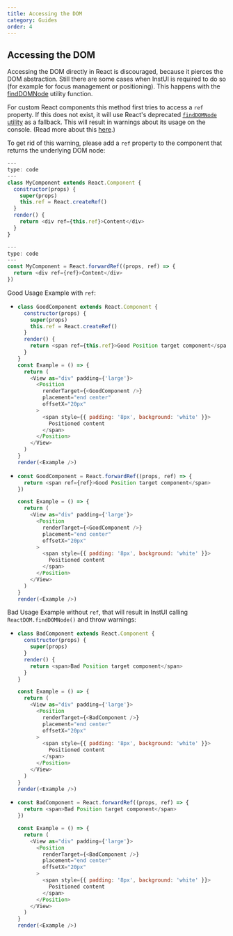 ```yaml
---
title: Accessing the DOM
category: Guides
order: 4
---
```


## Accessing the DOM

Accessing the DOM directly in React is discouraged, because it pierces the DOM abstraction. Still there are some cases when InstUI is required to do so (for example for focus management or positioning). This happens with the [findDOMNode](#findDOMNode) utility function.

For custom React components this method first tries to access a `ref` property. If this does not exist, it will use React's deprecated [`findDOMNode` utility](https://reactjs.org/docs/react-dom.html#finddomnode) as a fallback. This will result in warnings about its usage on the console. (Read more about this [here](https://en.reactjs.org/docs/strict-mode.html#warning-about-deprecated-finddomnode-usage).)

To get rid of this warning, please add a `ref` property to the component that returns the underlying DOM node:

```javascript
---
type: code
---
class MyComponent extends React.Component {
  constructor(props) {
    super(props)
    this.ref = React.createRef()
  }
  render() {
    return <div ref={this.ref}>Content</div>
  }
}

```

```javascript
---
type: code
---
const MyComponent = React.forwardRef((props, ref) => {
  return <div ref={ref}>Content</div>
})
```

Good Usage Example with `ref`:

- ```js
  class GoodComponent extends React.Component {
    constructor(props) {
      super(props)
      this.ref = React.createRef()
    }
    render() {
      return <span ref={this.ref}>Good Position target component</span>
    }
  }
  const Example = () => {
    return (
      <View as="div" padding={'large'}>
        <Position
          renderTarget={<GoodComponent />}
          placement="end center"
          offsetX="20px"
        >
          <span style={{ padding: '8px', background: 'white' }}>
            Positioned content
          </span>
        </Position>
      </View>
    )
  }
  render(<Example />)
  ```

- ```js
  const GoodComponent = React.forwardRef((props, ref) => {
    return <span ref={ref}>Good Position target component</span>
  })

  const Example = () => {
    return (
      <View as="div" padding={'large'}>
        <Position
          renderTarget={<GoodComponent />}
          placement="end center"
          offsetX="20px"
        >
          <span style={{ padding: '8px', background: 'white' }}>
            Positioned content
          </span>
        </Position>
      </View>
    )
  }
  render(<Example />)
  ```

Bad Usage Example without `ref`, that will result in InstUI calling `ReactDOM.findDOMNode()` and throw warnings:

- ```js
  class BadComponent extends React.Component {
    constructor(props) {
      super(props)
    }
    render() {
      return <span>Bad Position target component</span>
    }
  }

  const Example = () => {
    return (
      <View as="div" padding={'large'}>
        <Position
          renderTarget={<BadComponent />}
          placement="end center"
          offsetX="20px"
        >
          <span style={{ padding: '8px', background: 'white' }}>
            Positioned content
          </span>
        </Position>
      </View>
    )
  }
  render(<Example />)
  ```

- ```js
  const BadComponent = React.forwardRef((props, ref) => {
    return <span>Bad Position target component</span>
  })

  const Example = () => {
    return (
      <View as="div" padding={'large'}>
        <Position
          renderTarget={<BadComponent />}
          placement="end center"
          offsetX="20px"
        >
          <span style={{ padding: '8px', background: 'white' }}>
            Positioned content
          </span>
        </Position>
      </View>
    )
  }
  render(<Example />)
  ```
